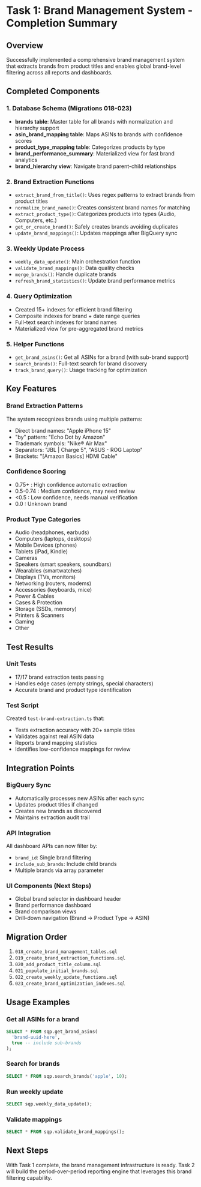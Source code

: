 # Task 1: Brand Management System - Completion Summary

## Overview
Successfully implemented a comprehensive brand management system that extracts brands from product titles and enables global brand-level filtering across all reports and dashboards.

## Completed Components

### 1. Database Schema (Migrations 018-023)
- **brands table**: Master table for all brands with normalization and hierarchy support
- **asin_brand_mapping table**: Maps ASINs to brands with confidence scores
- **product_type_mapping table**: Categorizes products by type
- **brand_performance_summary**: Materialized view for fast brand analytics
- **brand_hierarchy view**: Navigate brand parent-child relationships

### 2. Brand Extraction Functions
- `extract_brand_from_title()`: Uses regex patterns to extract brands from product titles
- `normalize_brand_name()`: Creates consistent brand names for matching
- `extract_product_type()`: Categorizes products into types (Audio, Computers, etc.)
- `get_or_create_brand()`: Safely creates brands avoiding duplicates
- `update_brand_mappings()`: Updates mappings after BigQuery sync

### 3. Weekly Update Process
- `weekly_data_update()`: Main orchestration function
- `validate_brand_mappings()`: Data quality checks
- `merge_brands()`: Handle duplicate brands
- `refresh_brand_statistics()`: Update brand performance metrics

### 4. Query Optimization
- Created 15+ indexes for efficient brand filtering
- Composite indexes for brand + date range queries
- Full-text search indexes for brand names
- Materialized view for pre-aggregated brand metrics

### 5. Helper Functions
- `get_brand_asins()`: Get all ASINs for a brand (with sub-brand support)
- `search_brands()`: Full-text search for brand discovery
- `track_brand_query()`: Usage tracking for optimization

## Key Features

### Brand Extraction Patterns
The system recognizes brands using multiple patterns:
- Direct brand names: "Apple iPhone 15"
- "by" pattern: "Echo Dot by Amazon"
- Trademark symbols: "Nike® Air Max"
- Separators: "JBL | Charge 5", "ASUS - ROG Laptop"
- Brackets: "[Amazon Basics] HDMI Cable"

### Confidence Scoring
- 0.75+ : High confidence automatic extraction
- 0.5-0.74 : Medium confidence, may need review
- <0.5 : Low confidence, needs manual verification
- 0.0 : Unknown brand

### Product Type Categories
- Audio (headphones, earbuds)
- Computers (laptops, desktops)
- Mobile Devices (phones)
- Tablets (iPad, Kindle)
- Cameras
- Speakers (smart speakers, soundbars)
- Wearables (smartwatches)
- Displays (TVs, monitors)
- Networking (routers, modems)
- Accessories (keyboards, mice)
- Power & Cables
- Cases & Protection
- Storage (SSDs, memory)
- Printers & Scanners
- Gaming
- Other

## Test Results

### Unit Tests
- 17/17 brand extraction tests passing
- Handles edge cases (empty strings, special characters)
- Accurate brand and product type identification

### Test Script
Created `test-brand-extraction.ts` that:
- Tests extraction accuracy with 20+ sample titles
- Validates against real ASIN data
- Reports brand mapping statistics
- Identifies low-confidence mappings for review

## Integration Points

### BigQuery Sync
- Automatically processes new ASINs after each sync
- Updates product titles if changed
- Creates new brands as discovered
- Maintains extraction audit trail

### API Integration
All dashboard APIs can now filter by:
- `brand_id`: Single brand filtering
- `include_sub_brands`: Include child brands
- Multiple brands via array parameter

### UI Components (Next Steps)
- Global brand selector in dashboard header
- Brand performance dashboard
- Brand comparison views
- Drill-down navigation (Brand → Product Type → ASIN)

## Migration Order
1. `018_create_brand_management_tables.sql`
2. `019_create_brand_extraction_functions.sql`
3. `020_add_product_title_column.sql`
4. `021_populate_initial_brands.sql`
5. `022_create_weekly_update_functions.sql`
6. `023_create_brand_optimization_indexes.sql`

## Usage Examples

### Get all ASINs for a brand
```sql
SELECT * FROM sqp.get_brand_asins(
  'brand-uuid-here',
  true -- include sub-brands
);
```

### Search for brands
```sql
SELECT * FROM sqp.search_brands('apple', 10);
```

### Run weekly update
```sql
SELECT sqp.weekly_data_update();
```

### Validate mappings
```sql
SELECT * FROM sqp.validate_brand_mappings();
```

## Next Steps
With Task 1 complete, the brand management infrastructure is ready. Task 2 will build the period-over-period reporting engine that leverages this brand filtering capability.